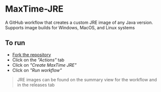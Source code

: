 # MaxTime-JRE
A GitHub workflow that creates a custom JRE image of any Java version. Supports image builds for Windows, MacOS, and Linux systems

## To run
- [Fork the repository](https://github.com/MaxineToTheStars/MaxTime-JRE/fork)
- Click on the *"Actions"* tab
- Click on *"Create MaxTime JRE"*
- Click on *"Run workflow"*

> JRE images can be found on the summary view for the workflow and in the releases tab